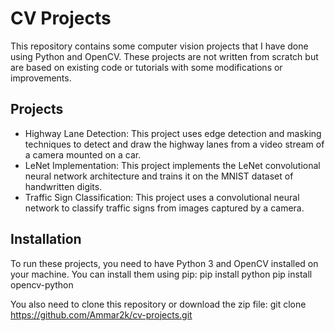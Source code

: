 # CV Projects

This repository contains some computer vision projects that I have done using Python and OpenCV. These projects are not written from scratch but are based on existing code or tutorials with some modifications or improvements.

## Projects

- Highway Lane Detection: This project uses edge detection and masking techniques to detect and draw the highway lanes from a video stream of a camera mounted on a car.
- LeNet Implementation: This project implements the LeNet convolutional neural network architecture and trains it on the MNIST dataset of handwritten digits.
- Traffic Sign Classification: This project uses a convolutional neural network to classify traffic signs from images captured by a camera.

## Installation

To run these projects, you need to have Python 3 and OpenCV installed on your machine. You can install them using pip:
pip install python pip install opencv-python

You also need to clone this repository or download the zip file:
git clone https://github.com/Ammar2k/cv-projects.git
